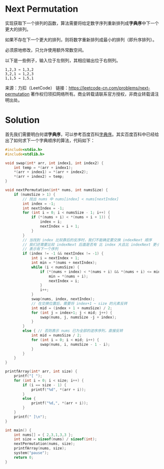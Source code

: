 # Next Permutation

实现获取下一个排列的函数，算法需要将给定数字序列重新排列成**字典序**中下一个更大的排列。

如果不存在下一个更大的排列，则将数字重新排列成最小的排列（即升序排列）。

必须原地修改，只允许使用额外常数空间。

以下是一些例子，输入位于左侧列，其相应输出位于右侧列。

```
1,2,3 → 1,3,2
3,2,1 → 1,2,3
1,1,5 → 1,5,1
```

来源：力扣（LeetCode）
链接：https://leetcode-cn.com/problems/next-permutation
著作权归领扣网络所有。商业转载请联系官方授权，非商业转载请注明出处。

# Solution

首先我们需要明白何谓**字典序**，可以参考百度百科[字典序](https://baike.baidu.com/item/字典序)。其实百度百科中已经给出了如何求下一个字典顺序的算法，代码如下：

```c
#include<stdio.h>
#include<stdlib.h>

void swap(int* arr, int index1, int index2) {
	int temp = *(arr + index1);
	*(arr + index1) = *(arr + index2);
	*(arr + index2) = temp;
}

void nextPermutation(int* nums, int numsSize) {
	if (numsSize > 1) {
		// 找出 nums 中 nums[index] < nums[nextIndex]
		int index = -1;
		int nextIndex = -1;
		for (int i = 0; i < numsSize - 1; i++) {
			if (*(nums + i) < *(nums + i + 1)) {
				index = i;
				nextIndex = i + 1;
			}
		}
		// 当找到 index 比较靠后的反序时，我们不能确定要交换 indexNext 顺序
		// 我们还需要比较 indexNext 后面是否有 比 index 大且比 indexNext 更小或者相等的数
		// 表示有下一个序列
		if (index != -1 && nextIndex != -1) {
			int i = nextIndex + 1;
			int min = *(nums + nextIndex);
			while (i < numsSize) {
				if (*(nums + index) < *(nums + i) && *(nums + i) <= min) {
					min = *(nums + i);
					nextIndex = i;
				}
				i++;
			}
			swap(nums, index, nextIndex);
			// 在交换位置后，需要将 index+1 ~ size 的元素反转
			int mid = (index + 1 + numsSize) / 2;
			for (int j = index+1; j < mid; j++) {
				swap(nums, j, numsSize -j + index);
			}
		}
		else { // 否则表示 nums 已为全部的逆序序列，直接反转
			int mid = numsSize / 2;
			for (int i = 0; i < mid; i++) {
				swap(nums, i, numsSize - 1 - i);
			}
		}
	}
}

printfArray(int* arr, int size) {
	printf("[ ");
	for (int i = 0; i < size; i++) {
		if (i == size - 1) {
			printf("%d", *(arr + i));
		}
		else {
			printf("%d,", *(arr + i));
		}
	}
	printf(" ]\n");
}

int main() {
	int nums[] = { 2,3,1,3,3 };
	int size = sizeof(nums) / sizeof(int);
	nextPermutation(nums, size);
	printfArray(nums, size);
	system("pause");
	return 0;
}
```

